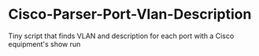 # Cisco-Parser-Port-Vlan-Description
Tiny script that finds VLAN and description for each port with a Cisco equipment's show run
